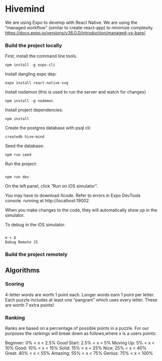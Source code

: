 # Hivemind

We are using Expo to develop with React Native. We are using the “managed workflow” (similar to create-react-app) to minimize complexity.
https://docs.expo.io/versions/v36.0.0/introduction/managed-vs-bare/.

### Build the project locally

First, install the command line tools.

```
npm install -g expo-cli
```

Install dangling expo dep:

```
expo install react-native-svg
```

Install nodemon (this is used to run the server and watch for changes)

```
npm install -g nodemon
```

Install project dependencies:

```
npm install
```

Create the postgres database with psql cli:

```
createdb hive-mind
```

Seed the database:

```
npm run seed
```

Run the project:

```

npm run dev

```

On the left panel, click “Run on iOS simulator”.

You may have to download Xcode. Refer to errors in Expo DevTools console. running at http://localhost:19002

When you make changes to the code, they will automatically show up in the simulator.

To debug in the iOS simulator:

```

⌘ + D
Debug Remote JS

```

### Build the project remotely

## Algorithms

### Scoring

4-letter words are worth 1 point each.
Longer words earn 1 point per letter.
Each puzzle includes at least one “pangram” which uses every letter. These are worth 7 extra points!

### Ranking

Ranks are based on a percentage of possible points in a puzzle. For our purposes the rankings will break down as follows,where x is a users points:

Beginner: 0% < x < 2.5%
Good Start: 2.5% < x < 5%
Moving Up: 5% < x < 10%
Good: 10% < x < 15%
Solid: 15% < x < 25%
Nice: 25% < x < 40%
Great: 40% < x < 55%
Amazing: 55% < x < 75%
Genius: 75% < x < 100%

```

```
